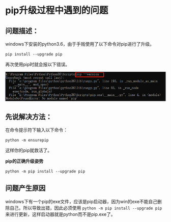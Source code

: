 # pip升级过程中遇到的问题

## 问题描述：

windows下安装的python3.6，由于手贱使用了以下命令对pip进行了升级。

```pip
pip install --upgrade pip
```

再次使用pip时就会报以下错误。

![](https://raw.githubusercontent.com/yimisiyang/cloudimage/master/Image/20200502161921.png)

## 先说解决方法：

在命令提示符下输入以下命令：

```
python -m ensurepip
```

这样你的pip就救活了。

**pip的正确升级姿势**

```
python -m pip install --upgrade pip
```

## 问题产生原因

windows下有一个pip的exe文件，应该是pip启动器，因为win的exe不能自己删除自己，所以导致出错，因此必须使用 `python -m pip install --upgrade pip`来进行更新，这样启动器就是python而不是pip.exe了。